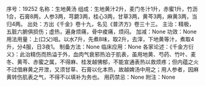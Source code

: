 序号：19252
名称：生地黄汤
组成：生地黄汁2升，麦门冬汁1升，赤蜜1升，竹沥1合，石膏8两，人参3两，芎藭3两，桂心3两，甘草3两，黄芩3两，麻黄3两，当归4两。
出处：方出《千金》卷十九，名见《普济方》卷三十三。
主治：精极，五脏六腑俱损伤；虚热，遍身烦痛，骨中痠痛，烦闷。
加减：None
功效：None
用法用量：上(口父)咀。以水7升，先煮8味，取2升，去滓，下地黄等汁，煮取4升，分4服，日3夜1。
制备方法：None
临床应用：None
各家论述：《千金方衍义》：此治精伤而热溢于外，血肉气衰邪热泊于肌表，虽用地黄、芍药、竹叶、麦冬、黄芩、赤蜜之属，不得麻、桂发越怫郁，不能宣通表热以救烦疼；但内蕴之火不过借麻黄之开泄，又须甘草、石膏以化本热，故越婢汤中用之；用人参者，因麻黄转伤肌表之气，不得不以填补为务也。
用药禁忌：None
附注：None
